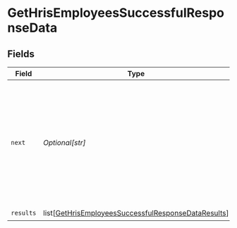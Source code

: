 # GetHrisEmployeesSuccessfulResponseData


## Fields

| Field                                                                                                                                   | Type                                                                                                                                    | Required                                                                                                                                | Description                                                                                                                             |
| --------------------------------------------------------------------------------------------------------------------------------------- | --------------------------------------------------------------------------------------------------------------------------------------- | --------------------------------------------------------------------------------------------------------------------------------------- | --------------------------------------------------------------------------------------------------------------------------------------- |
| `next`                                                                                                                                  | *Optional[str]*                                                                                                                         | :heavy_check_mark:                                                                                                                      | Cursor string that can be passed to the `cursor` query parameter to get the next page. If this is `null`, then there are no more pages. |
| `results`                                                                                                                               | list[[GetHrisEmployeesSuccessfulResponseDataResults](../../models/shared/gethrisemployeessuccessfulresponsedataresults.md)]             | :heavy_check_mark:                                                                                                                      | N/A                                                                                                                                     |